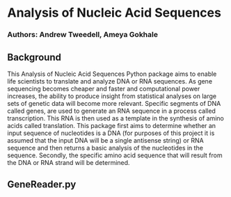# Analysis of Nucleic Acid Sequences
### Authors: Andrew Tweedell, Ameya Gokhale
## Background
This Analysis of Nucleic Acid Sequences Python package aims to enable life scientists to translate and analyze DNA or RNA sequences. As gene sequencing becomes cheaper and faster and computational power increases, the ability to produce insight from statistical analyses on large sets of genetic data will become more relevant. Specific segments of DNA called genes, are used to generate an RNA sequence in a process called transcription. This RNA is then used as a template in the synthesis of amino acids called translation. This package first aims to determine whether an input sequence of nucleotides is a DNA (for purposes of this project it is assumed that the input DNA will be a single antisense string) or RNA sequence and then returns a basic analysis of the nucleotides in the sequence. Secondly, the specific amino acid sequence that will result from the DNA or RNA strand will be determined.  

## GeneReader.py
